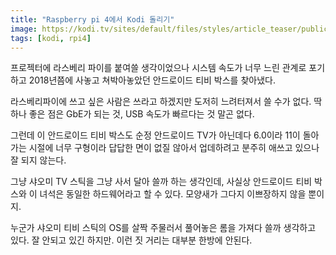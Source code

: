 ```yaml
---
title: "Raspberry pi 4에서 Kodi 돌리기"
image: https://kodi.tv/sites/default/files/styles/article_teaser/public/article/field_image/Kodi_Splash_v19.0_Matrix_RC_1080p.jpg?itok=h8DUMxzW
tags: [kodi, rpi4]
---
```


프로젝터에 라스베리 파이를 붙여쓸 생각이었으나 시스템 속도가 너무 느린 관계로 포기하고 2018년쯤에 사놓고 쳐박아놓았던 안드로이드 티비 박스를 찾아냈다.

라스베리파이에 쓰고 싶은 사람은 쓰라고 하겠지만 도저히 느려터져서 쓸 수가 없다. 딱 하나 좋은 점은 GbE가 되는 것, USB 속도가 빠르다는 것 말곤 없다.

그런데 이 안드로이드 티비 박스도 순정 안드로이드 TV가 아닌데다 6.0이라 11이 돌아가는 시절에 너무 구형이라 답답한 면이 없질 않아서 업데하려고 분주히 애쓰고 있으나 잘 되지 않는다.

그냥 샤오미 TV 스틱을 그냥 사서 달아 쓸까 하는 생각인데, 사실상 안드로이드 티비 박스와 이 녀석은 동일한 하드웨어라고 할 수 있다. 모양새가 그다지 이쁘장하지 않을 뿐이지.

누군가 샤오미 티비 스틱의 OS를 살짝 주물러서 풀어놓은 롬을 가져다 쓸까 생각하고 있다. 잘 안되고 있긴 하지만. 이런 짓 거리는 대부분 한방에 안된다. 